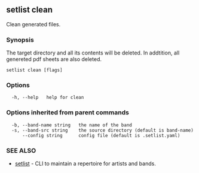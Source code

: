 ## setlist clean

Clean generated files.

### Synopsis

The target directory and all its contents will be deleted.
  In addtition, all genereted pdf sheets are also deleted.


```
setlist clean [flags]
```

### Options

```
  -h, --help   help for clean
```

### Options inherited from parent commands

```
  -b, --band-name string   the name of the band
  -s, --band-src string    the source directory (default is band-name)
      --config string      config file (default is .setlist.yaml)
```

### SEE ALSO

* [setlist](setlist.md)	 - CLI to maintain a repertoire for artists and bands.

